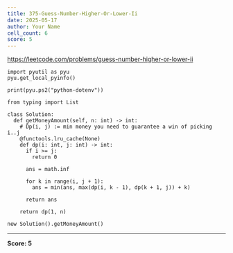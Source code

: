 ```yaml
---
title: 375-Guess-Number-Higher-Or-Lower-Ii
date: 2025-05-17
author: Your Name
cell_count: 6
score: 5
---
```


https://leetcode.com/problems/guess-number-higher-or-lower-ii


```
import pyutil as pyu
pyu.get_local_pyinfo()
```


```
print(pyu.ps2("python-dotenv"))
```


```
from typing import List
```


```
class Solution:
  def getMoneyAmount(self, n: int) -> int:
    # Dp(i, j) := min money you need to guarantee a win of picking i..j
    @functools.lru_cache(None)
    def dp(i: int, j: int) -> int:
      if i >= j:
        return 0

      ans = math.inf

      for k in range(i, j + 1):
        ans = min(ans, max(dp(i, k - 1), dp(k + 1, j)) + k)

      return ans

    return dp(1, n)
```


```
new Solution().getMoneyAmount()
```


---
**Score: 5**